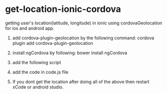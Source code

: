 # get-location-ionic-cordova
getting user's location(latitude, longitude) in ionic using cordovaGeolocation for ios and android app.

1. add cordova-plugin-geolocation by the following command:
 cordova plugin add cordova-plugin-geolocation
 
2. install ngCordova by following:
 bower install ngCordova
 
3. add the following script
 <script src="lib/ngCordova/dist/ng-cordova.js"></script>

4. add the code in code.js file 

5. If you dont get the location after doing all of the above then restart xCode or android studio. 

